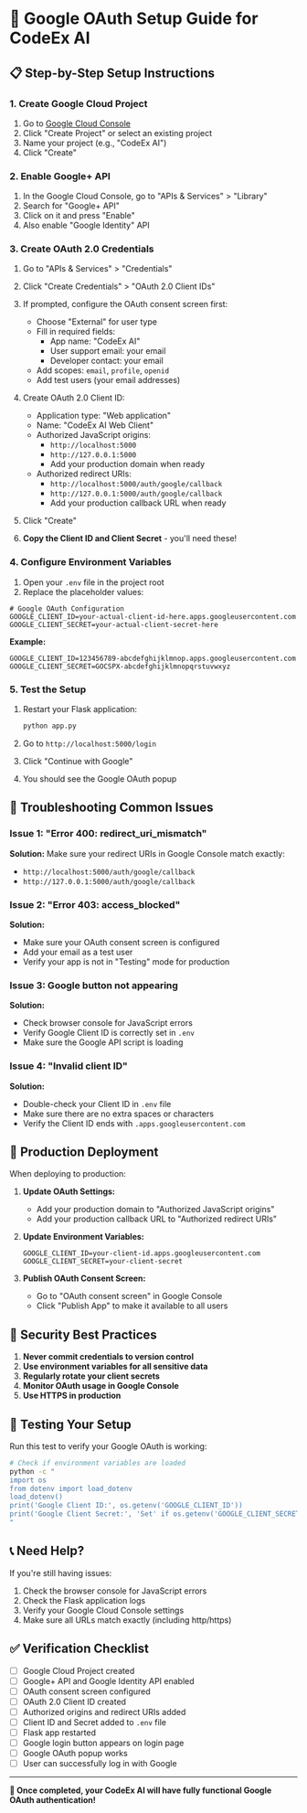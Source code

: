 # 🔐 Google OAuth Setup Guide for CodeEx AI

## 📋 **Step-by-Step Setup Instructions**

### 1. **Create Google Cloud Project**

1. Go to [Google Cloud Console](https://console.cloud.google.com/)
2. Click "Create Project" or select an existing project
3. Name your project (e.g., "CodeEx AI")
4. Click "Create"

### 2. **Enable Google+ API**

1. In the Google Cloud Console, go to "APIs & Services" > "Library"
2. Search for "Google+ API" 
3. Click on it and press "Enable"
4. Also enable "Google Identity" API

### 3. **Create OAuth 2.0 Credentials**

1. Go to "APIs & Services" > "Credentials"
2. Click "Create Credentials" > "OAuth 2.0 Client IDs"
3. If prompted, configure the OAuth consent screen first:
   - Choose "External" for user type
   - Fill in required fields:
     - App name: "CodeEx AI"
     - User support email: your email
     - Developer contact: your email
   - Add scopes: `email`, `profile`, `openid`
   - Add test users (your email addresses)

4. Create OAuth 2.0 Client ID:
   - Application type: "Web application"
   - Name: "CodeEx AI Web Client"
   - Authorized JavaScript origins:
     - `http://localhost:5000`
     - `http://127.0.0.1:5000`
     - Add your production domain when ready
   - Authorized redirect URIs:
     - `http://localhost:5000/auth/google/callback`
     - `http://127.0.0.1:5000/auth/google/callback`
     - Add your production callback URL when ready

5. Click "Create"
6. **Copy the Client ID and Client Secret** - you'll need these!

### 4. **Configure Environment Variables**

1. Open your `.env` file in the project root
2. Replace the placeholder values:

```env
# Google OAuth Configuration
GOOGLE_CLIENT_ID=your-actual-client-id-here.apps.googleusercontent.com
GOOGLE_CLIENT_SECRET=your-actual-client-secret-here
```

**Example:**
```env
GOOGLE_CLIENT_ID=123456789-abcdefghijklmnop.apps.googleusercontent.com
GOOGLE_CLIENT_SECRET=GOCSPX-abcdefghijklmnopqrstuvwxyz
```

### 5. **Test the Setup**

1. Restart your Flask application:
   ```bash
   python app.py
   ```

2. Go to `http://localhost:5000/login`
3. Click "Continue with Google"
4. You should see the Google OAuth popup

## 🔧 **Troubleshooting Common Issues**

### Issue 1: "Error 400: redirect_uri_mismatch"
**Solution:** Make sure your redirect URIs in Google Console match exactly:
- `http://localhost:5000/auth/google/callback`
- `http://127.0.0.1:5000/auth/google/callback`

### Issue 2: "Error 403: access_blocked"
**Solution:** 
- Make sure your OAuth consent screen is configured
- Add your email as a test user
- Verify your app is not in "Testing" mode for production

### Issue 3: Google button not appearing
**Solution:**
- Check browser console for JavaScript errors
- Verify Google Client ID is correctly set in `.env`
- Make sure the Google API script is loading

### Issue 4: "Invalid client ID"
**Solution:**
- Double-check your Client ID in `.env` file
- Make sure there are no extra spaces or characters
- Verify the Client ID ends with `.apps.googleusercontent.com`

## 🚀 **Production Deployment**

When deploying to production:

1. **Update OAuth Settings:**
   - Add your production domain to "Authorized JavaScript origins"
   - Add your production callback URL to "Authorized redirect URIs"

2. **Update Environment Variables:**
   ```env
   GOOGLE_CLIENT_ID=your-client-id.apps.googleusercontent.com
   GOOGLE_CLIENT_SECRET=your-client-secret
   ```

3. **Publish OAuth Consent Screen:**
   - Go to "OAuth consent screen" in Google Console
   - Click "Publish App" to make it available to all users

## 📝 **Security Best Practices**

1. **Never commit credentials to version control**
2. **Use environment variables for all sensitive data**
3. **Regularly rotate your client secrets**
4. **Monitor OAuth usage in Google Console**
5. **Use HTTPS in production**

## 🧪 **Testing Your Setup**

Run this test to verify your Google OAuth is working:

```bash
# Check if environment variables are loaded
python -c "
import os
from dotenv import load_dotenv
load_dotenv()
print('Google Client ID:', os.getenv('GOOGLE_CLIENT_ID'))
print('Google Client Secret:', 'Set' if os.getenv('GOOGLE_CLIENT_SECRET') else 'Not Set')
"
```

## 📞 **Need Help?**

If you're still having issues:

1. Check the browser console for JavaScript errors
2. Check the Flask application logs
3. Verify your Google Cloud Console settings
4. Make sure all URLs match exactly (including http/https)

## ✅ **Verification Checklist**

- [ ] Google Cloud Project created
- [ ] Google+ API and Google Identity API enabled
- [ ] OAuth consent screen configured
- [ ] OAuth 2.0 Client ID created
- [ ] Authorized origins and redirect URIs added
- [ ] Client ID and Secret added to `.env` file
- [ ] Flask app restarted
- [ ] Google login button appears on login page
- [ ] Google OAuth popup works
- [ ] User can successfully log in with Google

---

**🎉 Once completed, your CodeEx AI will have fully functional Google OAuth authentication!**